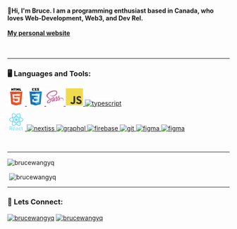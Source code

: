 <!--
**BruceWangyq/brucewangyq** is a ✨ _special_ ✨ repository because its `README.md` (this file) appears on your GitHub profile.

Here are some ideas to get you started:

- 🔭 I’m currently working on ...
- 🌱 I’m currently learning ...
- 👯 I’m looking to collaborate on ...
- 🤔 I’m looking for help with ...
- 💬 Ask me about ...
- 📫 How to reach me: ...
- 😄 Pronouns: ...
- ⚡ Fun fact: ...
-->

<h4 align="left" color="#6beb34">👋Hi, I'm Bruce.
        I am a programming enthusiast based in Canada, who loves Web-Development, Web3, and Dev Rel. <br><br>  <a href="https://www.brucewangdev.com" target="_blank" rel="noreferrer">My personal website</a></h4>
<br>
<hr>

<h3 align="left">🖥️ Languages and Tools:</h3>
<p align="left">  <a href="https://www.w3.org/html/" target="_blank" rel="noreferrer"> <img src="https://raw.githubusercontent.com/devicons/devicon/master/icons/html5/html5-original-wordmark.svg" alt="html5" width="40" height="40"/> </a>
<a href="https://www.w3schools.com/css/" target="_blank" rel="noreferrer"> <img src="https://raw.githubusercontent.com/devicons/devicon/master/icons/css3/css3-original-wordmark.svg" alt="css3" width="40" height="40"/> </a>
<a href="https://sass-lang.com" target="_blank" rel="noreferrer"> <img src="https://raw.githubusercontent.com/devicons/devicon/master/icons/sass/sass-original.svg" alt="sass" width="40" height="40"/> </a>
<a href="https://developer.mozilla.org/en-US/docs/Web/JavaScript" target="_blank" rel="noreferrer"> <img src="https://raw.githubusercontent.com/devicons/devicon/master/icons/javascript/javascript-original.svg" alt="javascript" width="40" height="40"/> </a>
<a href="https://www.typescriptlang.org/" target="_blank" rel="noreferrer"> <img src="https://upload.wikimedia.org/wikipedia/commons/4/4c/Typescript_logo_2020.svg" alt="typescript" width="40" height="40"/> </a>

<a href="https://reactjs.org/" target="_blank" rel="noreferrer"> <img src="https://raw.githubusercontent.com/devicons/devicon/master/icons/react/react-original-wordmark.svg" alt="react" width="40" height="40"/> </a>
<a href="https://nextjs.org/" target="_blank" rel="noreferrer"> <img src="https://upload.wikimedia.org/wikipedia/commons/8/8e/Nextjs-logo.svg" alt="nextjss" width="40" height="40"/> </a>
<a href="https://graphql.org/" target="_blank" rel="noreferrer"> <img src="https://upload.wikimedia.org/wikipedia/commons/1/17/GraphQL_Logo.svg" alt="graphql" width="40" height="40"/> </a>
<a href="https://firebase.google.com/" target="_blank" rel="noreferrer"> <img src="https://www.vectorlogo.zone/logos/firebase/firebase-icon.svg" alt="firebase" width="40" height="40"/> </a> <a href="https://git-scm.com/" target="_blank" rel="noreferrer"> <img src="https://www.vectorlogo.zone/logos/git-scm/git-scm-icon.svg" alt="git" width="40" height="40"/> </a>
<a href="https://www.figma.com/" target="_blank" rel="noreferrer"> <img src="https://www.vectorlogo.zone/logos/figma/figma-icon.svg" alt="figma" width="40" height="40"/> </a>
<a href="https://www.figma.com/" target="_blank" rel="noreferrer"> <img src="https://upload.wikimedia.org/wikipedia/commons/thumb/9/98/Solidity_logo.svg/771px-Solidity_logo.svg.png?20201202112837" alt="figma" width="30" height="40"/> </a>

 </p>
<br>
<hr/>

<p><img align="center" src="https://github-readme-stats.vercel.app/api/top-langs?username=brucewangyq&show_icons=true&locale=en&layout=compact" alt="brucewangyq" width="30%"/></p>
<p>&nbsp;<img align="center" src="https://github-readme-stats.vercel.app/api?username=brucewangyq&show_icons=true&locale=en" alt="brucewangyq" width="30%" </p>

<br>
<hr/>
<h3 align="left">🤝 Lets Connect:</h3>
<p align="left">

<a href="https://twitter.com/brucewangdev" target="blank"><img align="center" src="https://raw.githubusercontent.com/rahuldkjain/github-profile-readme-generator/master/src/images/icons/Social/twitter.svg" alt="brucewangyq" height="20" width="20" /></a>
<a href="https://www.linkedin.com/in/brucewangdev/" target="blank"><img align="center" src="https://raw.githubusercontent.com/rahuldkjain/github-profile-readme-generator/master/src/images/icons/Social/linked-in-alt.svg" alt="brucewangyq" height="20" width="20" /></a>

</p>

<!-- <h2 align="left">Blogs posts</h2> -->
<!-- BLOG-POST-LIST:START -->
<!-- BLOG-POST-LIST:END -->
